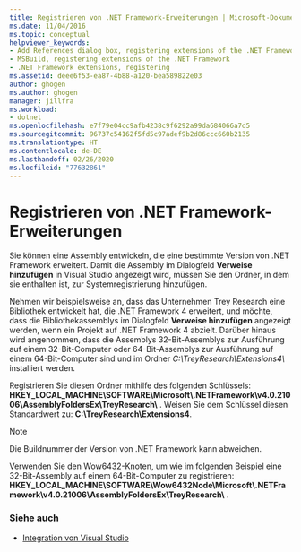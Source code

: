 ```yaml
---
title: Registrieren von .NET Framework-Erweiterungen | Microsoft-Dokumentation
ms.date: 11/04/2016
ms.topic: conceptual
helpviewer_keywords:
- Add References dialog box, registering extensions of the .NET Framework
- MSBuild, registering extensions of the .NET Framework
- .NET Framework extensions, registering
ms.assetid: deee6f53-ea87-4b88-a120-bea589822e03
author: ghogen
ms.author: ghogen
manager: jillfra
ms.workload:
- dotnet
ms.openlocfilehash: e7f79e04cc9afb4238c9f6292a99da684066a7d5
ms.sourcegitcommit: 96737c54162f5fd5c97adef9b2d86ccc660b2135
ms.translationtype: HT
ms.contentlocale: de-DE
ms.lasthandoff: 02/26/2020
ms.locfileid: "77632861"
---
```

# <a name="register-extensions-of-the-net-framework"></a>Registrieren von .NET Framework-Erweiterungen

Sie können eine Assembly entwickeln, die eine bestimmte Version von .NET Framework erweitert. Damit die Assembly im Dialogfeld **Verweise hinzufügen** in Visual Studio angezeigt wird, müssen Sie den Ordner, in dem sie enthalten ist, zur Systemregistrierung hinzufügen.

 Nehmen wir beispielsweise an, dass das Unternehmen Trey Research eine Bibliothek entwickelt hat, die .NET Framework 4 erweitert, und möchte, dass die Bibliothekassemblys im Dialogfeld **Verweise hinzufügen** angezeigt werden, wenn ein Projekt auf .NET Framework 4 abzielt. Darüber hinaus wird angenommen, dass die Assemblys 32-Bit-Assemblys zur Ausführung auf einem 32-Bit-Computer oder 64-Bit-Assemblys zur Ausführung auf einem 64-Bit-Computer sind und im Ordner *C:\TreyResearch\Extensions4\\* installiert werden.

 Registrieren Sie diesen Ordner mithilfe des folgenden Schlüssels: **HKEY_LOCAL_MACHINE\SOFTWARE\Microsoft\\.NETFramework\v4.0.21006\AssemblyFoldersEx\TreyResearch\\** . Weisen Sie dem Schlüssel diesen Standardwert zu: **C:\TreyResearch\Extensions4**.

> [!NOTE]
> Die Buildnummer der Version von .NET Framework kann abweichen.

 Verwenden Sie den Wow6432-Knoten, um wie im folgenden Beispiel eine 32-Bit-Assembly auf einem 64-Bit-Computer zu registrieren: **HKEY_LOCAL_MACHINE\SOFTWARE\Wow6432Node\Microsoft\\.NETFramework\v4.0.21006\AssemblyFoldersEx\TreyResearch\\** .

### <a name="see-also"></a>Siehe auch

- [Integration von Visual Studio](../msbuild/visual-studio-integration-msbuild.md)

